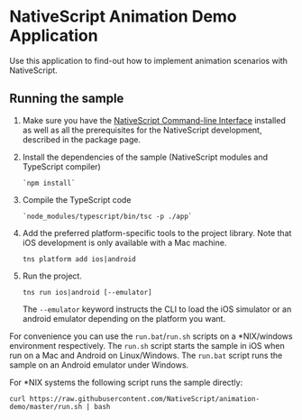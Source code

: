 # NativeScript Animation Demo Application

Use this application to find-out how to implement animation scenarios with NativeScript.

## Running the sample

1. Make sure you have the [NativeScript Command-line Interface](https://www.npmjs.com/package/nativescript) installed as well as all the prerequisites for the NativeScript development, described in the package page.

2. Install the dependencies of the sample (NativeScript modules and TypeScript compiler)

       `npm install`

3. Compile the TypeScript code

       `node_modules/typescript/bin/tsc -p ./app`

4. Add the preferred platform-specific tools to the project library. Note that iOS development is only available with a Mac machine.

    `tns platform add ios|android`

5. Run the project.

    `tns run ios|android [--emulator]`

    The `--emulator` keyword instructs the CLI to load the iOS simulator or an android emulator depending on the platform you want.


For convenience you can use the `run.bat`/`run.sh` scripts on a \*NIX/windows environment respectively. The `run.sh` script starts the sample in iOS when run on a Mac and Android on Linux/Windows. The `run.bat` script runs the sample on an Android emulator under Windows.

For \*NIX systems the following script runs the sample directly:

`curl https://raw.githubusercontent.com/NativeScript/animation-demo/master/run.sh | bash`

